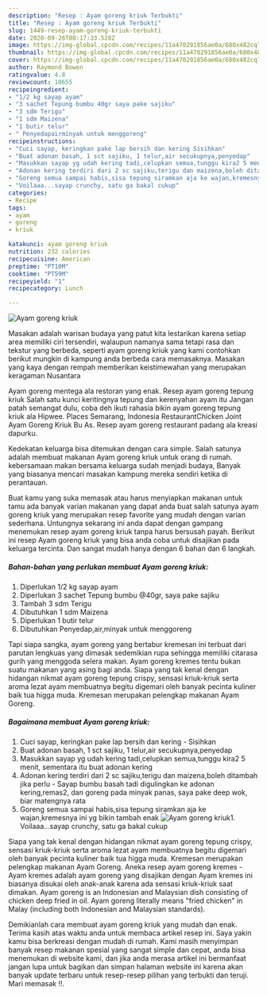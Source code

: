 ```yaml
---
description: "Resep : Ayam goreng kriuk Terbukti"
title: "Resep : Ayam goreng kriuk Terbukti"
slug: 1449-resep-ayam-goreng-kriuk-terbukti
date: 2020-09-26T08:17:33.528Z
image: https://img-global.cpcdn.com/recipes/11a470291856ae0a/680x482cq70/ayam-goreng-kriuk-foto-resep-utama.jpg
thumbnail: https://img-global.cpcdn.com/recipes/11a470291856ae0a/680x482cq70/ayam-goreng-kriuk-foto-resep-utama.jpg
cover: https://img-global.cpcdn.com/recipes/11a470291856ae0a/680x482cq70/ayam-goreng-kriuk-foto-resep-utama.jpg
author: Raymond Bowen
ratingvalue: 4.8
reviewcount: 10655
recipeingredient:
- "1/2 kg sayap ayam"
- "3 sachet Tepung bumbu 40gr saya pake sajiku"
- "3 sdm Terigu"
- "1 sdm Maizena"
- "1 butir telur"
- " Penyedapairminyak untuk menggoreng"
recipeinstructions:
- "Cuci sayap, keringkan pake lap bersih dan kering Sisihkan"
- "Buat adonan basah, 1 sct sajiku, 1 telur,air secukupnya,penyedap"
- "Masukkan sayap yg udah kering tadi,celupkan semua,tunggu kira2 5 menit, sementara itu buat adonan kering"
- "Adonan kering terdiri dari 2 sc sajiku,terigu dan maizena,boleh ditambah jika perlu Sayap bumbu basah tadi digulingkan ke adonan kering,remas2, dan goreng pada minyak panas, saya pake deep wok, biar matengnya rata"
- "Goreng semua sampai habis,sisa tepung siramkan aja ke wajan,kremesnya ini yg bikin tambah enak"
- "Voilaaa...sayap crunchy, satu ga bakal cukup"
categories:
- Recipe
tags:
- ayam
- goreng
- kriuk

katakunci: ayam goreng kriuk 
nutrition: 232 calories
recipecuisine: American
preptime: "PT10M"
cooktime: "PT59M"
recipeyield: "1"
recipecategory: Lunch

---
```



![Ayam goreng kriuk](https://img-global.cpcdn.com/recipes/11a470291856ae0a/680x482cq70/ayam-goreng-kriuk-foto-resep-utama.jpg)

Masakan adalah warisan budaya yang patut kita lestarikan karena setiap area memiliki ciri tersendiri, walaupun namanya sama tetapi rasa dan tekstur yang berbeda, seperti ayam goreng kriuk yang kami contohkan berikut mungkin di kampung anda berbeda cara memasaknya. Masakan yang kaya dengan rempah memberikan keistimewahan yang merupakan keragaman Nusantara

Ayam goreng mentega ala restoran yang enak. Resep ayam goreng tepung kriuk Salah satu kunci keritingnya tepung dan kerenyahan ayam itu Jangan patah semangat dulu, coba deh ikuti rahasia bikin ayam goreng tepung kriuk ala Hipwee. Places Semarang, Indonesia RestaurantChicken Joint Ayam Goreng Kriuk Bu As. Resep ayam goreng restaurant padang ala kreasi dapurku.

Kedekatan keluarga bisa ditemukan dengan cara simple. Salah satunya adalah membuat makanan Ayam goreng kriuk untuk orang di rumah. kebersamaan makan bersama keluarga sudah menjadi budaya, Banyak yang biasanya mencari masakan kampung mereka sendiri ketika di perantauan.

Buat kamu yang suka memasak atau harus menyiapkan makanan untuk tamu ada banyak varian makanan yang dapat anda buat salah satunya ayam goreng kriuk yang merupakan resep favorite yang mudah dengan varian sederhana. Untungnya sekarang ini anda dapat dengan gampang menemukan resep ayam goreng kriuk tanpa harus bersusah payah.
Berikut ini resep Ayam goreng kriuk yang bisa anda coba untuk disajikan pada keluarga tercinta. Dan sangat mudah hanya dengan 6 bahan dan 6 langkah.


<!--inarticleads1-->

##### Bahan-bahan yang perlukan membuat Ayam goreng kriuk:

1. Diperlukan 1/2 kg sayap ayam
1. Diperlukan 3 sachet Tepung bumbu @40gr, saya pake sajiku
1. Tambah 3 sdm Terigu
1. Dibutuhkan 1 sdm Maizena
1. Diperlukan 1 butir telur
1. Dibutuhkan  Penyedap,air,minyak untuk menggoreng


Tapi siapa sangka, ayam goreng yang bertabur kremesan ini terbuat dari parutan lengkuas yang dimasak sedemikian rupa sehingga memiliki citarasa gurih yang menggoda selera makan. Ayam goreng kremes tentu bukan suatu makanan yang asing bagi anda. Siapa yang tak kenal dengan hidangan nikmat ayam goreng tepung crispy, sensasi kriuk-kriuk serta aroma lezat ayam membuatnya begitu digemari oleh banyak pecinta kuliner baik tua higga muda. Kremesan merupakan pelengkap makanan Ayam Goreng. 

<!--inarticleads2-->

##### Bagaimana membuat  Ayam goreng kriuk:

1. Cuci sayap, keringkan pake lap bersih dan kering - Sisihkan
1. Buat adonan basah, 1 sct sajiku, 1 telur,air secukupnya,penyedap
1. Masukkan sayap yg udah kering tadi,celupkan semua,tunggu kira2 5 menit, sementara itu buat adonan kering
1. Adonan kering terdiri dari 2 sc sajiku,terigu dan maizena,boleh ditambah jika perlu - Sayap bumbu basah tadi digulingkan ke adonan kering,remas2, dan goreng pada minyak panas, saya pake deep wok, biar matengnya rata
1. Goreng semua sampai habis,sisa tepung siramkan aja ke wajan,kremesnya ini yg bikin tambah enak
<img src="//assets-global.cpcdn.com/assets/icons/button_play-2c75c40dde080a61004c1f40b05d8f140eaff45d7e9e6481dc71c63d2e7c4909.png" alt="Ayam goreng kriuk">1. Voilaaa...sayap crunchy, satu ga bakal cukup


Siapa yang tak kenal dengan hidangan nikmat ayam goreng tepung crispy, sensasi kriuk-kriuk serta aroma lezat ayam membuatnya begitu digemari oleh banyak pecinta kuliner baik tua higga muda. Kremesan merupakan pelengkap makanan Ayam Goreng. Aneka resep ayam goreng kremes - Ayam kremes adalah ayam goreng yang disajikan dengan Ayam kremes ini biasanya disukai oleh anak-anak karena ada sensasi kriuk-kriuk saat dimakan. Ayam goreng is an Indonesian and Malaysian dish consisting of chicken deep fried in oil. Ayam goreng literally means &#34;fried chicken&#34; in Malay (including both Indonesian and Malaysian standards). 

Demikianlah cara membuat ayam goreng kriuk yang mudah dan enak. Terima kasih atas waktu anda untuk membaca artikel resep ini. Saya yakin kamu bisa berkreasi dengan mudah di rumah. Kami masih menyimpan banyak resep makanan spesial yang sangat simple dan cepat, anda bisa menemukan di website kami, dan jika anda merasa artikel ini bermanfaat jangan lupa untuk bagikan dan simpan halaman website ini karena akan banyak update terbaru untuk resep-resep pilihan yang terbukti dan teruji. Mari memasak !!. 
